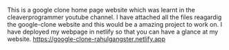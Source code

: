 
This is a google clone home page website which was learnt in the cleaverprogrammer youtube channel.
I have attached all the files reagardig the google-clone website and this would be a amazing project to work on.
I have deployed my webpage in netlify so that you can have a glance at my website.
https://google-clone-rahulgangster.netlify.app
